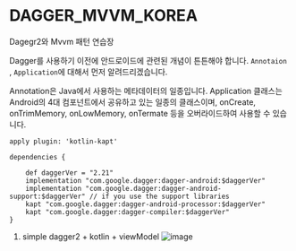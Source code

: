 # DAGGER_MVVM_KOREA
Dagegr2와 Mvvm 패턴 연습장

Dagger를 사용하기 이전에 안드로이드에 관련된 개념이 튼튼해야 합니다.
`Annotaion` , `Application`에 대해서 먼저 알려드리겠습니다.

Annotation은 Java에서 사용하는 메타데이터의 일종입니다.
Application 클래스는 Android의 4대 컴포넌트에서 공유하고 있는 일종의
클래스이며, onCreate, onTrimMemory, onLowMemory, onTermate 등을 오버라이드하여 사용할 수 있습니다.

```
apply plugin: 'kotlin-kapt'

dependencies {

    def daggerVer = "2.21"
    implementation "com.google.dagger:dagger-android:$daggerVer"
    implementation "com.google.dagger:dagger-android-support:$daggerVer" // if you use the support libraries
    kapt "com.google.dagger:dagger-android-processor:$daggerVer"
    kapt "com.google.dagger:dagger-compiler:$daggerVer"
}
```

1. simple dagger2 + kotlin + viewModel
![image](https://user-images.githubusercontent.com/22374750/51797558-2a59dc80-2249-11e9-983c-ccedc83843bd.png)
